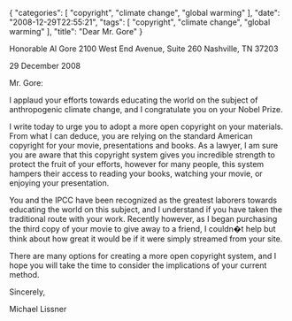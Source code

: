 {
    "categories": [
        "copyright", 
        "climate change", 
        "global warming"
    ], 
    "date": "2008-12-29T22:55:21", 
    "tags": [
        "copyright", 
        "climate change", 
        "global warming"
    ], 
    "title": "Dear Mr. Gore"
}

Honorable Al Gore
2100 West End Avenue, Suite 260
Nashville, TN 37203

29 December 2008

Mr. Gore:

I applaud your efforts towards educating the world on the subject of anthropogenic climate change, and I congratulate you on your Nobel Prize. 

I write today to urge you to adopt a more open copyright on your materials. From what I can deduce, you are relying on the standard American copyright for your movie, presentations and books. As a lawyer, I am sure you are aware that this copyright system gives you incredible strength to protect the fruit of your efforts, however for many people, this system hampers their access to reading your books, watching your movie, or enjoying your presentation.

You and the IPCC have been recognized as the greatest laborers towards educating the world on this subject, and I understand if you have taken the traditional route with your work. Recently however, as I began purchasing the third copy of your movie to give away to a friend, I couldn�t help but think about how great it would be if it were simply streamed from your site.

There are many options for creating a more open copyright system, and I hope you will take the time to consider the implications of your current method.

Sincerely,


Michael Lissner<!--break-->
